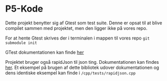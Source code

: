 # P5-Kode
Dette projekt benytter sig af Gtest som test suite.
Denne er opsat til at blive compilet sammen med projektet, men den ligger ikke på vores repo.

For at hente Gtest skrives der i terminalen i mappen til vores repo
`git submodule init`

GTest dokumentationen kan finde [her](https://github.com/google/googletest/blob/master/googletest/docs/primer.md "Gtest Dokumentation")


Projektet bruger også rapidJson til json ting.
Dokumentationen kan findes [her](https://rapidjson.org/).
Et eksempel på brugen af dette bibliotek udover dokumentationen og dens identiske eksempel kan finde i `/cpp/tests/rapidjson.cpp`

